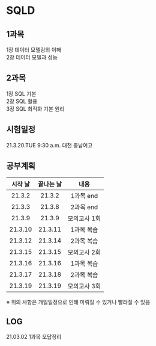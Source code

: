 # SQLD

1과목
------
1장 데이터 모델링의 이해 <br>
2장 데이터 모델과 성능 

2과목
------
1장 SQL 기본 <br>
2장 SQL 활용 <br>
3장 SQL 최적화 기본 원리 <br>  

시험일정 
------
21.3.20.TUE 9:30 a.m. 대전 충남여고

공부계획
------
|시작 날|끝나는 날|내용|
|:---:|:---:|:--:|
|21.3.2|21.3.2|1과목 end|
|21.3.3|21.3.8|2과목 end|
|21.3.9|21.3.9|모의고사 1회|
|21.3.10|21.3.11|1과목 복습|
|21.3.12|21.3.14|2과목 복습|
|21.3.15|21.3.15|모의고사 2회|
|21.3.16|21.3.16|1과목 복습|
|21.3.17|21.3.18|2과목 복습|
|21.3.19|21.3.19|모의고사 3회|

※ 위의 사항은 개일일정으로 인해 미뤄질 수 있거나 빨라질 수 있음

LOG
------
21.03.02 1과목 오답정리 
